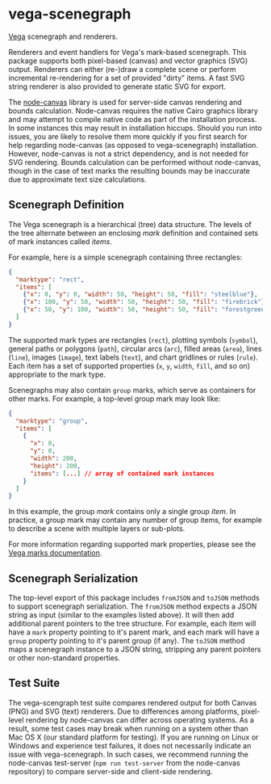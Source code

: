 # vega-scenegraph

[Vega](https://github.com/vega/vega) scenegraph and renderers.

Renderers and event handlers for Vega's mark-based scenegraph. This package supports both pixel-based (canvas) and vector graphics (SVG) output. Renderers can either (re-)draw a complete scene or perform incremental re-rendering for a set of provided "dirty" items. A fast SVG string renderer is also provided to generate static SVG for export.

The [node-canvas](https://github.com/Automattic/node-canvas) library is used for server-side canvas rendering and bounds calculation. Node-canvas requires the native Cairo graphics library and may attempt to compile native code as part of the installation process. In some instances this may result in installation hiccups. Should you run into issues, you are likely to resolve them more quickly if you first search for help regarding node-canvas (as opposed to vega-scenegraph) installation. However, node-canvas is not a strict dependency, and is not needed for SVG rendering. Bounds calculation can be performed without node-canvas, though in the case of text marks the resulting bounds may be inaccurate due to approximate text size calculations.

## Scenegraph Definition

The Vega scenegraph is a hierarchical (tree) data structure. The levels of the tree alternate between an enclosing *mark* definition and contained sets of mark instances called *items*.

For example, here is a simple scenegraph containing three rectangles:

```json
{
  "marktype": "rect",
  "items": [
    {"x": 0, "y": 0, "width": 50, "height": 50, "fill": "steelblue"},
    {"x": 100, "y": 50, "width": 50, "height": 50, "fill": "firebrick"},
    {"x": 50, "y": 100, "width": 50, "height": 50, "fill": "forestgreen"}
  ]
}
```

The supported mark types are rectangles (`rect`), plotting symbols (`symbol`), general paths or polygons (`path`), circular arcs (`arc`), filled areas (`area`), lines (`line`), images (`image`), text labels (`text`), and chart gridlines or rules (`rule`). Each item has a set of supported properties (`x`, `y`, `width`, `fill`, and so on) appropriate to the mark type.

Scenegraphs may also contain `group` marks, which serve as containers for other marks. For example, a top-level group mark may look like:

```json
{
  "marktype": "group",
  "items": [
    {
      "x": 0,
      "y": 0,
      "width": 200,
      "height": 200,
      "items": [...] // array of contained mark instances
    }
  ]
}
```

In this example, the group *mark* contains only a single group *item*. In practice, a group mark may contain any number of group items, for example to describe a scene with multiple layers or sub-plots.

For more information regarding supported mark properties, please see the [Vega marks documentation](https://vega.github.io/vega/docs/marks/).

## Scenegraph Serialization

The top-level export of this package includes `fromJSON` and `toJSON` methods to support scenegraph serialization. The `fromJSON` method expects a JSON string as input (similar to the examples listed above). It will then add additional parent pointers to the tree structure. For example, each item will have a `mark` property pointing to it's parent mark, and each mark will have a `group` property pointing to it's parent group (if any). The `toJSON` method maps a scenegraph instance to a JSON string, stripping any parent pointers or other non-standard properties.

## Test Suite

The vega-scengraph test suite compares rendered output for both Canvas (PNG) and SVG (text) renderers. Due to differences among platforms, pixel-level rendering by node-canvas can differ across operating systems. As a result, some test cases may break when running on a system other than Mac OS X (our standard platform for testing). If you are running on Linux or Windows and experience test failures, it does not necessarily indicate an issue with vega-scenegraph. In such cases, we recommend running the node-canvas test-server (`npm run test-server` from the node-canvas repository) to compare server-side and client-side rendering.
